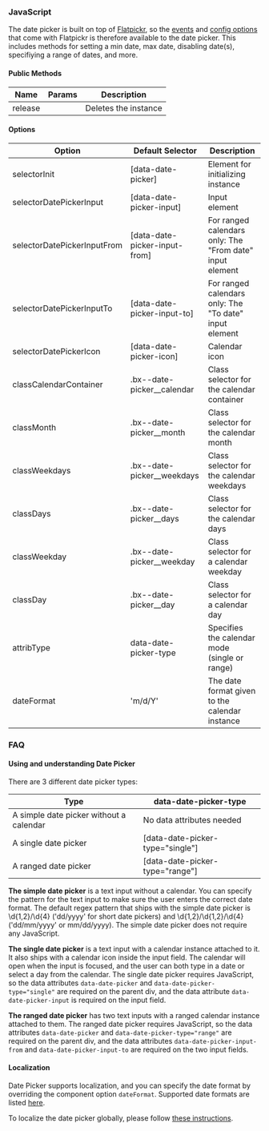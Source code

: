 ### JavaScript

The date picker is built on top of [Flatpickr](https://chmln.github.io/flatpickr/), so the [events](https://chmln.github.io/flatpickr/events/) and [config options](https://chmln.github.io/flatpickr/options/) that come with Flatpickr is therefore available to the date picker. This includes methods for setting a min date, max date, disabling date(s), specifiying a range of dates, and more.

#### Public Methods

| Name    | Params | Description          |
| ------- | ------ | -------------------- |
| release |        | Deletes the instance |

#### Options

| Option                      | Default Selector              | Description                                              |
| --------------------------- | ----------------------------- | -------------------------------------------------------- |
| selectorInit                | [data-date-picker]            | Element for initializing instance                        |
| selectorDatePickerInput     | [data-date-picker-input]      | Input element                                            |
| selectorDatePickerInputFrom | [data-date-picker-input-from] | For ranged calendars only: The "From date" input element |
| selectorDatePickerInputTo   | [data-date-picker-input-to]   | For ranged calendars only: The "To date" input element   |
| selectorDatePickerIcon      | [data-date-picker-icon]       | Calendar icon                                            |
| classCalendarContainer      | .bx--date-picker\_\_calendar  | Class selector for the calendar container                |
| classMonth                  | .bx--date-picker\_\_month     | Class selector for the calendar month                    |
| classWeekdays               | .bx--date-picker\_\_weekdays  | Class selector for the calendar weekdays                 |
| classDays                   | .bx--date-picker\_\_days      | Class selector for the calendar days                     |
| classWeekday                | .bx--date-picker\_\_weekday   | Class selector for a calendar weekday                    |
| classDay                    | .bx--date-picker\_\_day       | Class selector for a calendar day                        |
| attribType                  | data-date-picker-type         | Specifies the calendar mode (single or range)            |
| dateFormat                  | 'm/d/Y'                       | The date format given to the calendar instance           |

### FAQ

#### Using and understanding Date Picker

There are 3 different date picker types:

| Type                                    | data-date-picker-type            |
| --------------------------------------- | -------------------------------- |
| A simple date picker without a calendar | No data attributes needed        |
| A single date picker                    | [data-date-picker-type="single"] |
| A ranged date picker                    | [data-date-picker-type="range"]  |

**The simple date picker** is a text input without a calendar. You can specify the pattern for the text input to make sure the user enters the correct date format. The default regex pattern that ships with the
simple date picker is \d{1,2}/\d{4} ('dd/yyyy' for short date pickers) and \d{1,2}/\d{1,2}/\d{4} ('dd/mm/yyyy' or mm/dd/yyyy). The simple date picker does not require any JavaScript.

**The single date picker** is a text input with a calendar instance attached to it. It also ships with a calendar icon inside the input field. The calendar will open when the input is focused, and the user can both type in a date or select a day from the calendar. The single date picker requires JavaScript, so the data attributes `data-date-picker` and `data-date-picker-type="single"` are required on the parent div, and the data attribute `data-date-picker-input` is required on the input field.

**The ranged date picker** has two text inputs with a ranged calendar instance attached to them. The ranged date picker requires JavaScript, so the data attributes `data-date-picker` and `data-date-picker-type="range"` are required on the parent div, and the data attributes `data-date-picker-input-from` and `data-date-picker-input-to` are required on the two input fields.

#### Localization

Date Picker supports localization, and you can specify the date format by overriding the component option `dateFormat`. Supported date formats are listed [here](https://chmln.github.io/flatpickr/formatting/).

To localize the date picker globally, please follow [these instructions](https://chmln.github.io/flatpickr/localization/).
